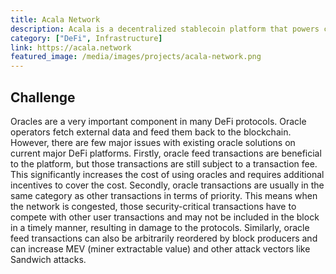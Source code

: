 ```yaml
---
title: Acala Network
description: Acala is a decentralized stablecoin platform that powers cross-blockchain open finance applications.
category: ["DeFi", Infrastructure]
link: https://acala.network
featured_image: /media/images/projects/acala-network.png
---
```


## Challenge

Oracles are a very important component in many DeFi protocols. Oracle operators fetch external data and feed
them back to the blockchain. However, there are few major issues with existing oracle solutions on current
major DeFi platforms. Firstly, oracle feed transactions are beneficial to the platform, but those transactions
are still subject to a transaction fee. This significantly increases the cost of using oracles and requires
additional incentives to cover the cost. Secondly, oracle transactions are usually in the same category as
other transactions in terms of priority. This means when the network is congested, those security-critical
transactions have to compete with other user transactions and may not be included in the block in a timely
manner, resulting in damage to the protocols. Similarly, oracle feed transactions can also be arbitrarily
reordered by block producers and can increase MEV (miner extractable value) and other attack vectors like
Sandwich attacks.
